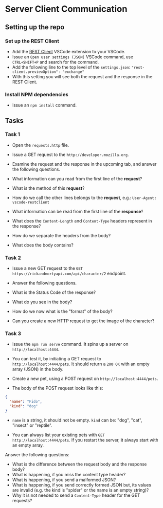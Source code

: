 # Server Client Communication

## Setting up the repo

### Set up the REST Client

- Add the [REST Client](https://marketplace.visualstudio.com/items?itemName=humao.rest-client) VSCode extension to your VSCode.
- Issue an `Open user settings (JSON)` VSCode command, use `CTRL+SHIFT+P` and search for the command.
- Add the following line to the top level of the `settings.json`:  `"rest-client.previewOption": "exchange"`
- With this setting you will see both the request and the response in the REST Client.

### Install NPM dependencies

- Issue an `npm install` command.

## Tasks

### Task 1

- Open the `requests.http` file.
- Issue a GET request to the `http://developer.mozilla.org`.
- Examine the request and the response in the upcoming tab, and answer the following questions.

- What information can you read from the first line of the **request**? 
- What is the method of this **request**?
- How do we call the other lines belongs to the **request**, e.g.: `User-Agent: vscode-restclient`
- What information can be read from the first line of the **response**?
- What does the `Content-Length` and `Content-Type` headers represent in the response?
- How do we separate the headers from the body?
- What does the body contains?

### Task 2

- Issue a new GET request to the `GET https://rickandmortyapi.com/api/character/2` endpoint.
- Answer the following questions.

- What is the Status Code of the response?
- What do you see in the body?
- How do we now what is the "format" of the body?
- Can you create a new HTTP request to get the image of the character?

### Task 3

- Issue the `npm run serve` command. It spins up a server on `http://localhost:4444`.
- You can test it, by initiating a GET request to `http://localhost:4444/pets`. It should return a `200 OK` with an empty array (JSON) in the body.

- Create a new pet, using a POST request on `http://localhost:4444/pets`.
- The body of the POST request looks like this:

```json
{
  "name": "Fido",
  "kind": "dog"
}
```

- `name` is a string, it should not be empty. `kind` can be: "dog", "cat", "insect" or "reptile".

- You can always list your existing pets with `GET http://localhost:4444/pets`. If you restart the server, it always start with an empty array.

Answer the following questions:

- What is the difference between the request body and the response body?
- What is happening, if you miss the content type header?
- What is happening, if you send a malformed JSON?
- What is happening, if you send correctly formed JSON but, its values are invalid (e.g. the kind is "spider" or the name is an empty string)?
- Why it is not needed to send a `Content-Type` header for the GET requests?

